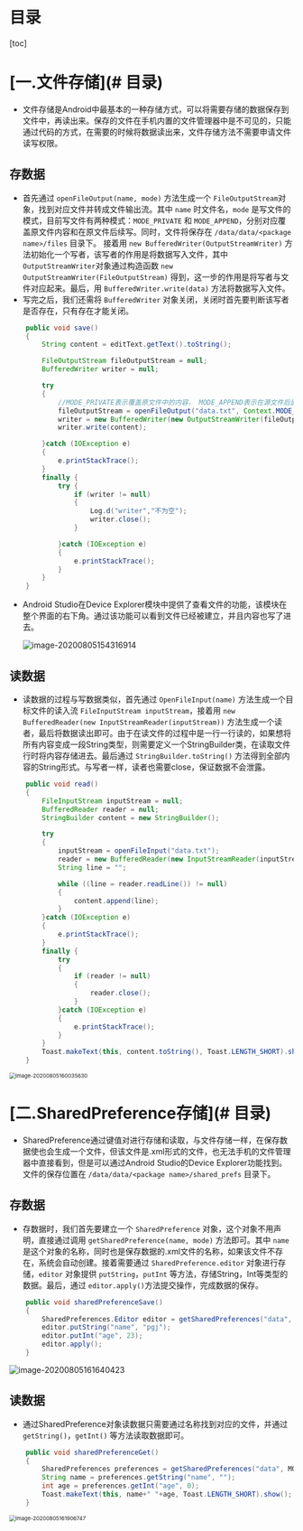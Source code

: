 # 目录
[toc]



# [一.文件存储](# 目录)
- 文件存储是Android中最基本的一种存储方式，可以将需要存储的数据保存到文件中，再读出来。保存的文件在手机内置的文件管理器中是不可见的，只能通过代码的方式，在需要的时候将数据读出来，文件存储方法不需要申请文件读写权限。

## 存数据
- 首先通过 `openFileOutput(name, mode)` 方法生成一个 `FileOutputStream`对象，找到对应文件并转成文件输出流。其中 `name` 时文件名，`mode` 是写文件的模式，目前写文件有两种模式：`MODE_PRIVATE` 和 `MODE_APPEND`，分别对应覆盖原文件内容和在原文件后续写。同时，文件将保存在 `/data/data/<package name>/files` 目录下。 接着用 `new BufferedWriter(OutputStreamWriter)` 方法初始化一个写者，该写者的作用是将数据写入文件，其中 `OutputStreamWriter`对象通过构造函数 `new OutputStreamWriter(FileOutputStream)` 得到，这一步的作用是将写者与文件对应起来。最后，用 `BufferedWriter.write(data)` 方法将数据写入文件。
- 写完之后，我们还需将 `BufferedWriter` 对象关闭，关闭时首先要判断该写者是否存在，只有存在才能关闭。

```java
	public void save()
    {
        String content = editText.getText().toString();

        FileOutputStream fileOutputStream = null;
        BufferedWriter writer = null;

        try
        {
            //MODE_PRIVATE表示覆盖原文件中的内容， MODE_APPEND表示在源文件后面继续添加
            fileOutputStream = openFileOutput("data.txt", Context.MODE_PRIVATE);
            writer = new BufferedWriter(new OutputStreamWriter(fileOutputStream));
            writer.write(content);

        }catch (IOException e)
        {
            e.printStackTrace();
        }
        finally {
            try {
                if (writer != null)
                {
                    Log.d("writer","不为空");
                    writer.close();
                }

            }catch (IOException e)
            {
                e.printStackTrace();
            }
        }
    }
```

- Android Studio在Device Explorer模块中提供了查看文件的功能，该模块在整个界面的右下角。通过该功能可以看到文件已经被建立，并且内容也写了进去。

  ![image-20200805154316914](C:\Users\pgj\AppData\Roaming\Typora\typora-user-images\image-20200805154316914.png)

## 读数据
- 读数据的过程与写数据类似，首先通过 `OpenFileInput(name)` 方法生成一个目标文件的读入流 `FileInputStream inputStream`，接着用 `new BufferedReader(new InputStreamReader(inputStream))` 方法生成一个读者，最后将数据读出即可。由于在读文件的过程中是一行一行读的，如果想将所有内容变成一段String类型，则需要定义一个StringBuilder类，在读取文件行时将内容存储进去。最后通过 `StringBuilder.toString()` 方法得到全部内容的String形式。与写者一样，读者也需要close，保证数据不会泄露。

```java
	public void read()
    {
        FileInputStream inputStream = null;
        BufferedReader reader = null;
        StringBuilder content = new StringBuilder();

        try
        {
            inputStream = openFileInput("data.txt");
            reader = new BufferedReader(new InputStreamReader(inputStream));
            String line = "";

            while ((line = reader.readLine()) != null)
            {
                content.append(line);
            }
        }catch (IOException e)
        {
            e.printStackTrace();
        }
        finally {
            try
            {
                if (reader != null)
                {
                    reader.close();
                }
            }catch (IOException e)
            {
                e.printStackTrace();
            }
        }
        Toast.makeText(this, content.toString(), Toast.LENGTH_SHORT).show();
    }
```

<img src="C:\Users\pgj\AppData\Roaming\Typora\typora-user-images\image-20200805160035630.png" alt="image-20200805160035630" style="zoom:67%;" />



# [二.SharedPreference存储](# 目录)
- SharedPreference通过键值对进行存储和读取，与文件存储一样，在保存数据使也会生成一个文件，但该文件是.xml形式的文件，也无法手机的文件管理器中直接看到，但是可以通过Android Studio的Device Explorer功能找到。文件的保存位置在 `/data/data/<package name>/shared_prefs` 目录下。

## 存数据
- 存数据时，我们首先要建立一个 `SharedPreference` 对象，这个对象不用声明，直接通过调用 `getSharedPreference(name, mode)` 方法即可。其中 `name` 是这个对象的名称，同时也是保存数据的.xml文件的名称，如果该文件不存在，系统会自动创建。接着需要通过 `SharedPreference.editor` 对象进行存储，`editor` 对象提供 `putString`，`putInt` 等方法，存储String，Int等类型的数据。最后，通过 `editor.apply()`方法提交操作，完成数据的保存。

```java
	public void sharedPreferenceSave()
    {
        SharedPreferences.Editor editor = getSharedPreferences("data", MODE_PRIVATE).edit();
        editor.putString("name", "pgj");
        editor.putInt("age", 23);
        editor.apply();
    }
```

![image-20200805161640423](C:\Users\pgj\AppData\Roaming\Typora\typora-user-images\image-20200805161640423.png)

## 读数据
- 通过SharedPreference对象读数据只需要通过名称找到对应的文件，并通过 `getString()`，`getInt()` 等方法读取数据即可。

```java
	public void sharedPreferenceGet()
    {
        SharedPreferences preferences = getSharedPreferences("data", MODE_PRIVATE);
        String name = preferences.getString("name", "");
        int age = preferences.getInt("age", 0);
        Toast.makeText(this, name+" "+age, Toast.LENGTH_SHORT).show();
    }
```

<img src="C:\Users\pgj\AppData\Roaming\Typora\typora-user-images\image-20200805161906747.png" alt="image-20200805161906747" style="zoom:67%;" />